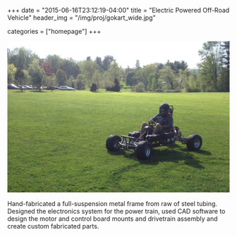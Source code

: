 +++
date = "2015-06-16T23:12:19-04:00"
title = "Electric Powered Off-Road Vehicle"
header_img = "/img/proj/gokart_wide.jpg"

categories = ["homepage"]
+++

<img src="/img/proj/gokart_wide.jpg" alt="Go kart in action" width="800">

Hand-fabricated a full-suspension metal frame from raw of steel tubing. Designed the electronics system for the power train, used CAD software to design the motor and control board mounts and drivetrain assembly and create custom fabricated parts.